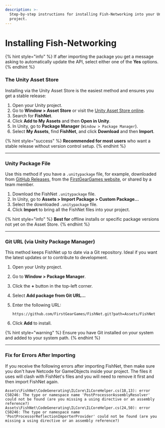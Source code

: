 ```yaml
---
description: >-
  Step-by-step instructions for installing Fish-Networking into your Unity
  project.
---
```


# Installing Fish-Networking

{% hint style="info" %}
If after importing the package you get a message asking to automatically update the API, select either one of the **Yes** options.
{% endhint %}

### The Unity Asset Store

Installing via the Unity Asset Store is the easiest method and ensures you get a stable release:

1. Open your Unity project.
2. Go to **Window > Asset Store** or visit the [Unity Asset Store online](https://assetstore.unity.com/).
3. Search for **FishNet**.
4. Click **Add to My Assets** and then **Open in Unity**.
5. In Unity, go to **Package Manager** (`Window > Package Manager`).
6. Select **My Assets**, find **FishNet**, and click **Download** and then **Import**.

{% hint style="success" %}
&#x20;**Recommended for most users** who want a stable release without version control setup.
{% endhint %}

***

### Unity Package File

Use this method if you have a `.unitypackage` file, for example, downloaded from [GitHub Releases](https://github.com/FirstGearGames/FishNet/releases), from the [FirstGearGames website](https://www.fish-networking.com/), or shared by a team member.

1. Download the FishNet `.unitypackage` file.
2. In Unity, go to **Assets > Import Package > Custom Package…**
3. Select the downloaded `.unitypackage` file.
4. Click **Import** to bring all the FishNet files into your project.

{% hint style="info" %}
**Best for** offline installs or specific package versions not yet on the Asset Store.
{% endhint %}

***

### Git URL (via Unity Package Manager)

This method keeps FishNet up to date via a Git repository. Ideal if you want the latest updates or to contribute to development.

1. Open your Unity project.
2. Go to **Window > Package Manager**.
3. Click the **+** button in the top-left corner.
4. Select **Add package from Git URL…**
5.  Enter the following URL:

    ```
    https://github.com/FirstGearGames/FishNet.git?path=Assets/FishNet
    ```
6. Click **Add** to install.

{% hint style="warning" %}
Ensure you have Git installed on your system and added to your system path.
{% endhint %}

***

### Fix for Errors After Importing

If you receive the following errors after importing FishNet, then make sure you don't have Netcode for GameObjects inside your project. The files it uses will clash with FishNet's files and you will need to remove it first and then import FishNet again.

```
Assets\FishNet\CodeGenerating\ILCore\ILCoreHelper.cs(18,13): error CS0246: The type or namespace name 'PostProcessorAssemblyResolver' could not be found (are you missing a using directive or an assembly reference?)
Assets\FishNet\CodeGenerating\ILCore\ILCoreHelper.cs(24,50): error CS0246: The type or namespace name 'PostProcessorReflectionImporterProvider' could not be found (are you missing a using directive or an assembly reference?)
```
